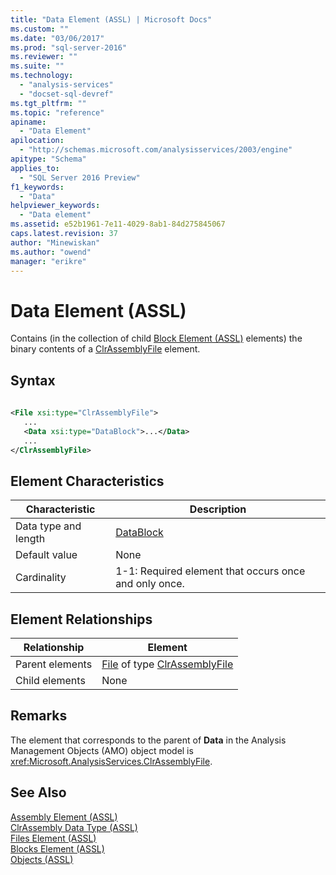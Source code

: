 ```yaml
---
title: "Data Element (ASSL) | Microsoft Docs"
ms.custom: ""
ms.date: "03/06/2017"
ms.prod: "sql-server-2016"
ms.reviewer: ""
ms.suite: ""
ms.technology: 
  - "analysis-services"
  - "docset-sql-devref"
ms.tgt_pltfrm: ""
ms.topic: "reference"
apiname: 
  - "Data Element"
apilocation: 
  - "http://schemas.microsoft.com/analysisservices/2003/engine"
apitype: "Schema"
applies_to: 
  - "SQL Server 2016 Preview"
f1_keywords: 
  - "Data"
helpviewer_keywords: 
  - "Data element"
ms.assetid: e52b1961-7e11-4029-8ab1-84d275845067
caps.latest.revision: 37
author: "Minewiskan"
ms.author: "owend"
manager: "erikre"
---
```

# Data Element (ASSL)
  Contains (in the collection of child [Block Element &#40;ASSL&#41;](../../../analysis-services/scripting/objects/block-element-assl.md) elements) the binary contents of a [ClrAssemblyFile](../../../analysis-services/scripting/data-type/clrassemblyfile-data-type-assl.md) element.  
  
## Syntax  
  
```xml  
  
<File xsi:type="ClrAssemblyFile">  
   ...  
   <Data xsi:type="DataBlock">...</Data>  
   ...  
</ClrAssemblyFile>  
```  
  
## Element Characteristics  
  
|Characteristic|Description|  
|--------------------|-----------------|  
|Data type and length|[DataBlock](../../../analysis-services/scripting/data-type/datablock-data-type-assl.md)|  
|Default value|None|  
|Cardinality|1-1: Required element that occurs once and only once.|  
  
## Element Relationships  
  
|Relationship|Element|  
|------------------|-------------|  
|Parent elements|[File](../../../analysis-services/scripting/objects/file-element-assl.md) of type [ClrAssemblyFile](../../../analysis-services/scripting/data-type/clrassemblyfile-data-type-assl.md)|  
|Child elements|None|  
  
## Remarks  
 The element that corresponds to the parent of **Data** in the Analysis Management Objects (AMO) object model is <xref:Microsoft.AnalysisServices.ClrAssemblyFile>.  
  
## See Also  
 [Assembly Element &#40;ASSL&#41;](../../../analysis-services/scripting/objects/assembly-element-assl.md)   
 [ClrAssembly Data Type &#40;ASSL&#41;](../../../analysis-services/scripting/data-type/clrassembly-data-type-assl.md)   
 [Files Element &#40;ASSL&#41;](../../../analysis-services/scripting/collections/files-element-assl.md)   
 [Blocks Element &#40;ASSL&#41;](../../../analysis-services/scripting/collections/blocks-element-assl.md)   
 [Objects &#40;ASSL&#41;](../../../analysis-services/scripting/objects/objects-assl.md)  
  
  